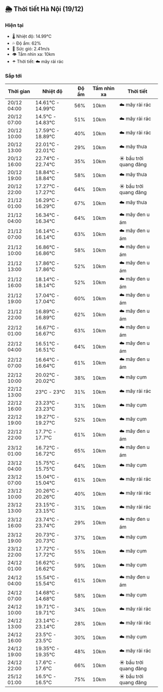 ## 🌦️ Thời tiết Hà Nội (19/12)

### Hiện tại

- 🌡️ Nhiệt độ: 14.99℃
- 💦 Độ ẩm: 62%
- 💨 Sức gió: 2.41m/s
- 👁️ Tầm nhìn xa: 10km
- ☂️ Thời tiết: ☁️ mây rải rác

### Sắp tới

| Thời gian | Nhiệt độ | Độ ẩm | Tầm nhìn xa | Thời tiết |
| --- | --- | --- | --- | --- |
| 20/12 04:00 | 14.61℃ - 14.99℃ | 56% | 10km | ☁️ mây rải rác |
| 20/12 07:00 | 14.5℃ - 14.83℃ | 51% | 10km | ☁️ mây rải rác |
| 20/12 10:00 | 17.59℃ - 18.89℃ | 40% | 10km | ☁️ mây rải rác |
| 20/12 13:00 | 22.01℃ - 22.01℃ | 29% | 10km | ☁️ mây thưa |
| 20/12 16:00 | 22.74℃ - 22.74℃ | 35% | 10km | ☀️ bầu trời quang đãng |
| 20/12 19:00 | 18.84℃ - 18.84℃ | 58% | 10km | ☁️ mây thưa |
| 20/12 22:00 | 17.27℃ - 17.27℃ | 64% | 10km | ☀️ bầu trời quang đãng |
| 21/12 01:00 | 16.29℃ - 16.29℃ | 67% | 10km | ☁️ mây thưa |
| 21/12 04:00 | 16.34℃ - 16.34℃ | 64% | 10km | ☁️ mây đen u ám |
| 21/12 07:00 | 16.14℃ - 16.14℃ | 63% | 10km | ☁️ mây đen u ám |
| 21/12 10:00 | 16.86℃ - 16.86℃ | 58% | 10km | ☁️ mây đen u ám |
| 21/12 13:00 | 17.86℃ - 17.86℃ | 52% | 10km | ☁️ mây đen u ám |
| 21/12 16:00 | 18.14℃ - 18.14℃ | 52% | 10km | ☁️ mây đen u ám |
| 21/12 19:00 | 17.04℃ - 17.04℃ | 60% | 10km | ☁️ mây đen u ám |
| 21/12 22:00 | 16.89℃ - 16.89℃ | 62% | 10km | ☁️ mây đen u ám |
| 22/12 01:00 | 16.67℃ - 16.67℃ | 63% | 10km | ☁️ mây đen u ám |
| 22/12 04:00 | 16.51℃ - 16.51℃ | 64% | 10km | ☁️ mây đen u ám |
| 22/12 07:00 | 16.64℃ - 16.64℃ | 61% | 10km | ☁️ mây đen u ám |
| 22/12 10:00 | 20.02℃ - 20.02℃ | 38% | 10km | ☁️ mây cụm |
| 22/12 13:00 | 23℃ - 23℃ | 31% | 10km | ☁️ mây rải rác |
| 22/12 16:00 | 23.23℃ - 23.23℃ | 31% | 10km | ☁️ mây cụm |
| 22/12 19:00 | 19.27℃ - 19.27℃ | 52% | 10km | ☁️ mây cụm |
| 22/12 22:00 | 17.7℃ - 17.7℃ | 61% | 10km | ☁️ mây đen u ám |
| 23/12 01:00 | 16.72℃ - 16.72℃ | 65% | 10km | ☁️ mây đen u ám |
| 23/12 04:00 | 15.75℃ - 15.75℃ | 64% | 10km | ☁️ mây cụm |
| 23/12 07:00 | 15.04℃ - 15.04℃ | 61% | 10km | ☁️ mây rải rác |
| 23/12 10:00 | 20.26℃ - 20.26℃ | 40% | 10km | ☁️ mây rải rác |
| 23/12 13:00 | 23.15℃ - 23.15℃ | 31% | 10km | ☁️ mây rải rác |
| 23/12 16:00 | 23.74℃ - 23.74℃ | 29% | 10km | ☁️ mây đen u ám |
| 23/12 19:00 | 20.73℃ - 20.73℃ | 37% | 10km | ☁️ mây cụm |
| 23/12 22:00 | 17.72℃ - 17.72℃ | 55% | 10km | ☁️ mây cụm |
| 24/12 01:00 | 16.62℃ - 16.62℃ | 59% | 10km | ☁️ mây cụm |
| 24/12 04:00 | 15.54℃ - 15.54℃ | 61% | 10km | ☁️ mây đen u ám |
| 24/12 07:00 | 14.68℃ - 14.68℃ | 58% | 10km | ☁️ mây cụm |
| 24/12 10:00 | 19.71℃ - 19.71℃ | 34% | 10km | ☁️ mây rải rác |
| 24/12 13:00 | 23.14℃ - 23.14℃ | 28% | 10km | ☁️ mây rải rác |
| 24/12 16:00 | 23.5℃ - 23.5℃ | 30% | 10km | ☁️ mây cụm |
| 24/12 19:00 | 19.35℃ - 19.35℃ | 48% | 10km | ☁️ mây rải rác |
| 24/12 22:00 | 17.6℃ - 17.6℃ | 66% | 10km | ☀️ bầu trời quang đãng |
| 25/12 01:00 | 16.5℃ - 16.5℃ | 75% | 10km | ☀️ bầu trời quang đãng |
